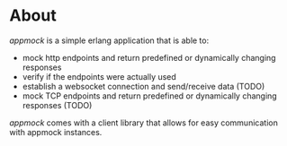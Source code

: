 About
=====

*appmock* is a simple erlang application that is able to:
* mock http endpoints and return predefined or dynamically changing responses
* verify if the endpoints were actually used
* establish a websocket connection and send/receive data (TODO)
* mock TCP endpoints and return predefined or dynamically changing responses (TODO)

*appmock* comes with a client library that allows for easy communication with appmock instances.